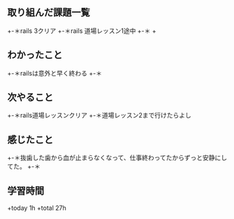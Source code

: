 ## 取り組んだ課題一覧
+-＊rails 3クリア
+-＊rails 道場レッスン1途中
+-＊
+ 
## わかったこと
+-＊railsは意外と早く終わる
+-＊
## 次やること
+-＊rails道場レッスンクリア
+-＊道場レッスン2まで行けたらよし
## 感じたこと
+-＊抜歯した歯から血が止まらなくなって、仕事終わってたからずっと安静にしてた。
+-＊
## 学習時間
+today 1h
+total 27h
